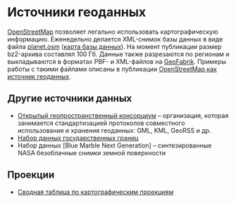 # Источники геоданных

[OpenStreetMap](https://www.openstreetmap.org/) позволяет легально использовать картографическую информацию. Еженедельно делается XML-снимок базы данных в виде файла [planet.osm](http://planet.openstreetmap.org/) ([карта базы данных](https://wiki.openstreetmap.org/wiki/Database)). На момент публикации размер bz2-архива составлял 100 Гб. Данные также разрезаются по регионам и выкладываются в форматах PBF- и XML-файлов на [GeoFabrik](http://download.geofabrik.de/). Примеры работы с такими файлами описаны в публикации [OpenStreetMap как источник геоданных](https://habr.com/ru/post/270513/).

## Другие источники данных
- [Открытый геопространственный консорциум](https://www.ogc.org/) – организация, которая занимается стандартизацией протоколов совместного использования и хранения геоданных: GML, KML, GeoRSS и др.
- [Набор данных государственных границ](http://thematicmapping.org/downloads/world_borders.php)
- Набор данных [Blue Marble Next Generation] – синтезированные NASA безоблачные снимки земной поверхности 

## Проекции
- [Сводная таблица по картографическим проекциям](http://www.radicalcartography.net/?projectionref)